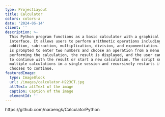 ```yaml
---
type: ProjectLayout
title: Calculator
colors: colors-a
date: '2024-06-14'
client: ''
description: >-
  This Python program functions as a basic calculator with a graphical ASCII
  interface. It allows users to perform arithmetic operations including
  addition, subtraction, multiplication, division, and exponentiation. The user
  is prompted to enter two numbers and choose an operation from a menu. After
  performing the calculation, the result is displayed, and the user can choose
  to continue with the result or start a new calculation. The script supports
  multiple calculations in a single session and recursively restarts if the user
  chooses to continue.
featuredImage:
  type: ImageBlock
  url: /images/calculator-H223CT.jpg
  altText: altText of the image
  caption: Caption of the image
  elementId: ''
---
```

https\://github.com/naraengk/CalculatorPython
